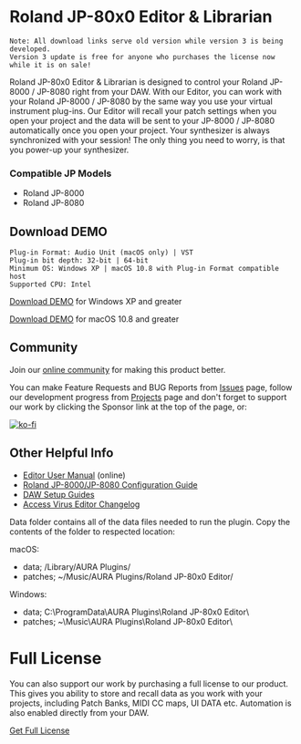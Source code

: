 # Roland JP-80x0 Editor & Librarian

```
Note: All download links serve old version while version 3 is being developed.
Version 3 update is free for anyone who purchases the license now while it is on sale!
```

Roland JP-80x0 Editor & Librarian is designed to control your Roland JP-8000 / JP-8080 right from your DAW. With our Editor, you can work with your Roland JP-8000 / JP-8080 by the same way you use your virtual instrument plug-ins. Our Editor will recall your patch settings when you open your project and the data will be sent to your JP-8000 / JP-8080 automatically once you open your project. Your synthesizer is always synchronized with your session! The only thing you need to worry, is that you power-up your synthesizer.

### Compatible JP Models

* Roland JP-8000
* Roland JP-8080

## Download DEMO

```
Plug-in Format: Audio Unit (macOS only) | VST
Plug-in bit depth: 32-bit | 64-bit
Minimum OS: Windows XP | macOS 10.8 with Plug-in Format compatible host
Supported CPU: Intel
```

[Download DEMO](https://downloads.auraplugins.com/download/roland-jp-80x0-editor-librarian-pc-demo/) for Windows XP and greater

[Download DEMO](https://downloads.auraplugins.com/download/roland-jp-80x0-editor-librarian-mac-demo/) for macOS 10.8 and greater

## Community

Join our [online community](https://github.com/AURAPluginsLtd/Roland-JP80x0-Editor/discussions) for making this product better.

You can make Feature Requests and BUG Reports from [Issues](https://github.com/AURAPluginsLtd/Roland-JP80x0-Editor/issues) page, follow our development progress from [Projects](https://github.com/orgs/AURAPluginsLtd/projects/6/views/2) page and don't forget to support our work by clicking the Sponsor link at the top of the page, or:

[![ko-fi](https://ko-fi.com/img/githubbutton_sm.svg)](https://ko-fi.com/F1F1BFYZN)

## Other Helpful Info

- [Editor User Manual](https://docs.auraplugins.com/kb/user-guide/roland-jp-80x0-user-manual/) (online)
- [Roland JP-8000/JP-8080 Configuration Guide](https://docs.auraplugins.com/kb/article/configure-roland-jp-8000-roland-jp-8080/)
- [DAW Setup Guides](https://docs.auraplugins.com/kb/articles/category/software-configuration/)
- [Access Virus Editor Changelog](https://github.com/AURAPluginsLtd/Roland-JP80x0-Editor/blob/main/changelog.md)

Data folder contains all of the data files needed to run the plugin. Copy the contents of the folder to respected location:

macOS:

* data; /Library/AURA Plugins/
* patches; ~/Music/AURA Plugins/Roland JP-80x0 Editor/

Windows:

* data; C:\ProgramData\AURA Plugins\Roland JP-80x0 Editor\
* patches; ~\Music\AURA Plugins\Roland JP-80x0 Editor\

# Full License

You can also support our work by purchasing a full license to our product. This gives you ability to store and recall data as you work with your projects, including Patch Banks, MIDI CC maps, UI DATA etc. Automation is also enabled directly from your DAW.

[Get Full License](https://auraplugins.com/product/roland-jp-80x0-editor/)
